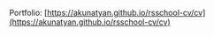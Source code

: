 Portfolio:
[https://akunatyan.github.io/rsschool-cv/cv](https://akunatyan.github.io/rsschool-cv/cv)
